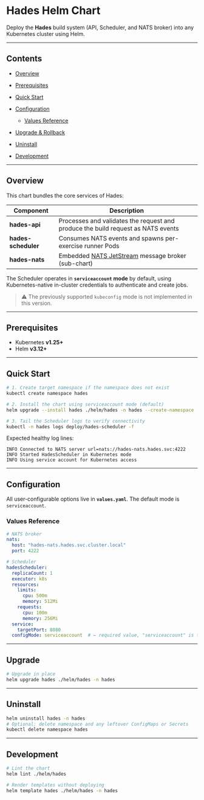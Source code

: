# Hades Helm Chart

Deploy the **Hades** build system (API, Scheduler, and NATS broker) into any Kubernetes cluster using Helm.

---

## Contents

* [Overview](#overview)
* [Prerequisites](#prerequisites)
* [Quick Start](#quick-start)
* [Configuration](#configuration)

    * [Values Reference](#values-reference)
* [Upgrade & Rollback](#upgrade--rollback)
* [Uninstall](#uninstall)
* [Development](#development)

---

## Overview

This chart bundles the core services of Hades:

| Component           | Description                                                                      |
|---------------------|----------------------------------------------------------------------------------|
| **hades-api**       | Processes and validates the request and produce the build request as NATS events |
| **hades-scheduler** | Consumes NATS events and spawns per-exercise runner Pods                         |
| **hades-nats**      | Embedded [NATS JetStream](https://nats.io) message broker (sub-chart)            |

The Scheduler operates in **`serviceaccount` mode** by default, using Kubernetes-native in-cluster credentials to authenticate and create jobs.

> ⚠️ The previously supported `kubeconfig` mode is not implemented in this version.

---

## Prerequisites

* Kubernetes **v1.25+**
* Helm **v3.12+**

---

## Quick Start

```bash
# 1. Create target namespace if the namespace does not exist
kubectl create namespace hades

# 2. Install the chart using serviceaccount mode (default)
helm upgrade --install hades ./helm/hades -n hades --create-namespace

# 3. Tail the Scheduler logs to verify connectivity
kubectl -n hades logs deploy/hades-scheduler -f
```

Expected healthy log lines:

```
INFO Connected to NATS server url=nats://hades-nats.hades.svc:4222
INFO Started HadesScheduler in Kubernetes mode
INFO Using service account for Kubernetes access
```

---

## Configuration

All user-configurable options live in **`values.yaml`**. The default mode is `serviceaccount`.

### Values Reference

```yaml
# NATS broker
nats:
  host: "hades-nats.hades.svc.cluster.local"
  port: 4222

# Scheduler
hadesScheduler:
  replicaCount: 1
  executor: k8s
  resources:
    limits:
      cpu: 500m
      memory: 512Mi
    requests:
      cpu: 100m
      memory: 256Mi
  service:
    targetPort: 8080
  configMode: serviceaccount  # ← required value, "serviceaccount" is the only supported mode currently
```

---

## Upgrade

```bash
# Upgrade in place
helm upgrade hades ./helm/hades -n hades
```

---

## Uninstall

```bash
helm uninstall hades -n hades
# Optional: delete namespace and any leftover ConfigMaps or Secrets
kubectl delete namespace hades
```

---

## Development

```bash
# Lint the chart
helm lint ./helm/hades

# Render templates without deploying
helm template hades ./helm/hades -n hades
```